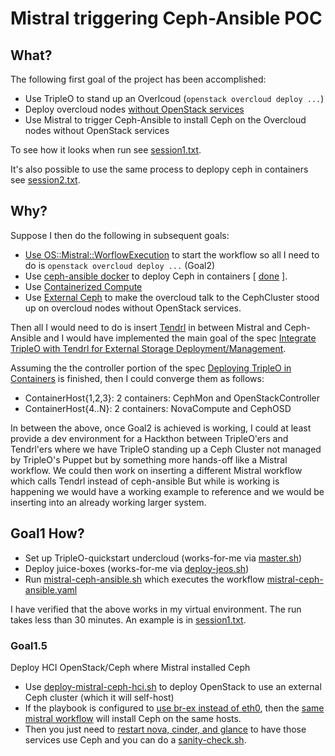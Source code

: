Mistral triggering Ceph-Ansible POC
===================================

What?
-----

The following first goal of the project has been accomplished: 

- Use TripleO to stand up an Overlcoud (`openstack overcloud deploy ...`)
- Deploy overcloud nodes [without OpenStack services](https://github.com/fultonj/oooq/commit/2e2635f8cae347013737a89341b2cca24b68c28c)
- Use Mistral to trigger Ceph-Ansible to install Ceph on the Overcloud nodes without OpenStack services

To see how it looks when run see [session1.txt](https://github.com/fultonj/tripleo-ceph-ansible/blob/master/session1.txt).

It's also possible to use the same process to deplopy ceph in containers see [session2.txt](https://github.com/fultonj/tripleo-ceph-ansible/blob/master/session2.txt).


Why? 
----

Suppose I then do the following in subsequent goals: 

- [Use OS::Mistral::WorflowExecution](https://review.openstack.org/#/c/267770) to start the workflow so all I need to do is `openstack overcloud deploy ...` (Goal2)
- Use [ceph-ansible docker](https://github.com/ceph/ceph-ansible/tree/master/roles/ceph-docker-common) to deploy Ceph in containers [ [done](https://github.com/fultonj/tripleo-ceph-ansible/blob/master/session2.txt) ].
- Use [Containerized Compute](https://access.redhat.com/documentation/en/red-hat-openstack-platform/10/single/advanced-overcloud-customization/#sect-Configuring_Containerized_Compute_Nodes)
- Use [External Ceph](https://access.redhat.com/documentation/en/red-hat-openstack-platform/10/single/red-hat-ceph-storage-for-the-overcloud#integration) to make the overcloud talk to the CephCluster stood up on overcloud nodes without OpenStack services.

Then all I would need to do is insert [Tendrl](https://github.com/tendrl/) in between Mistral and Ceph-Ansible and I would have implemented the main goal of the spec [Integrate TripleO with Tendrl for External Storage Deployment/Management](https://review.openstack.org/#/c/387631).

Assuming the the controller portion of the spec [Deploying TripleO in Containers](https://specs.openstack.org/openstack/tripleo-specs/specs/ocata/containerize-tripleo-overcloud.html)
 is finished, then I could converge them as follows:
 
- ContainerHost{1,2,3}: 2 containers: CephMon and OpenStackController
- ContainerHost{4..N}: 2 containers: NovaCompute and CephOSD

In between the above, once Goal2 is achieved is working, I could at
least provide a dev environment for a Hackthon between TripleO'ers and
Tendrl'ers where we have TripleO standing up a Ceph Cluster not
managed by TripleO's Puppet but by something more hands-off
like a Mistral workflow. We could then work on inserting a different 
Mistral workflow which calls Tendrl instead of ceph-ansible But while 
is working is happening we would have a working example to reference
and we would be inserting into an already working larger system.

Goal1 How?
----------

- Set up TripleO-quickstart undercloud (works-for-me via [master.sh](https://github.com/fultonj/oooq/blob/master/master.sh))
- Deploy juice-boxes (works-for-me via [deploy-jeos.sh](https://github.com/fultonj/oooq/blob/master/deploy-jeos.sh))
- Run [mistral-ceph-ansible.sh](https://github.com/fultonj/tripleo-ceph-ansible/blob/master/mistral-ceph-ansible.sh) which executes the workflow [mistral-ceph-ansible.yaml](https://github.com/fultonj/tripleo-ceph-ansible/blob/master/mistral-ceph-ansible.yaml)

I have verified that the above works in my virtual environment. The
run takes less than 30 minutes. An example is in [session1.txt](https://github.com/fultonj/tripleo-ceph-ansible/blob/master/session1.txt).

### Goal1.5

Deploy HCI OpenStack/Ceph where Mistral installed Ceph

- Use [deploy-mistral-ceph-hci.sh](https://github.com/fultonj/oooq/blob/master/deploy-mistral-ceph-hci.sh) to deploy OpenStack to use an external Ceph cluster (which it will self-host)
- If the playbook is configured to [use br-ex instead of eth0](https://github.com/fultonj/tripleo-ceph-ansible/commit/e8b225911bca755e606d323ca108fbc161c38206), then the [same mistral workflow](https://github.com/fultonj/tripleo-ceph-ansible/blob/master/mistral-ceph-ansible.sh) will install Ceph on the same hosts.
- Then you just need to [restart nova, cinder, and glance](https://github.com/fultonj/tripleo-ceph-ansible/blob/master/connect_osp_ceph.sh) to have those services use Ceph and you can do a [sanity-check.sh](https://github.com/fultonj/tripleo-ceph-ansible/blob/master/sanity-check.sh).


